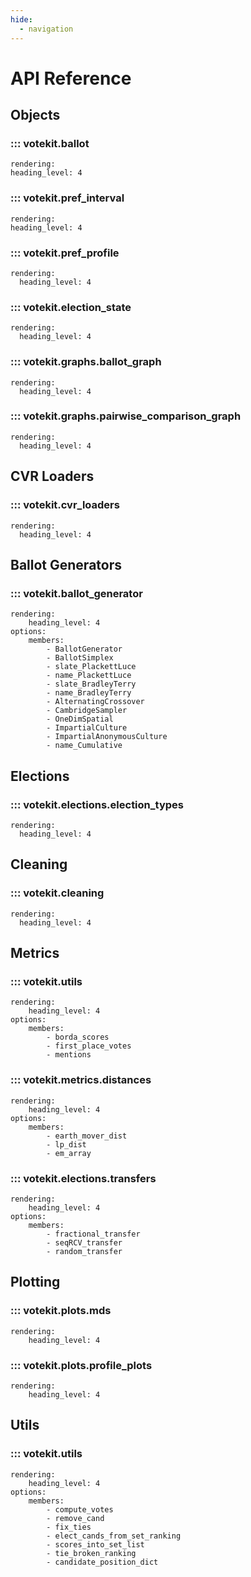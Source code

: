 ```yaml
---
hide:
  - navigation
---
```


# API Reference

## Objects 
### ::: votekit.ballot
    rendering:
    heading_level: 4

### ::: votekit.pref_interval
    rendering:
    heading_level: 4

### ::: votekit.pref_profile
    rendering:
      heading_level: 4

### ::: votekit.election_state
    rendering:
      heading_level: 4

### ::: votekit.graphs.ballot_graph
    rendering:
      heading_level: 4

### ::: votekit.graphs.pairwise_comparison_graph
    rendering:
      heading_level: 4

## CVR Loaders
### ::: votekit.cvr_loaders
    rendering:
      heading_level: 4

## Ballot Generators
### ::: votekit.ballot_generator
    rendering:
        heading_level: 4
    options:
        members:
            - BallotGenerator
            - BallotSimplex
            - slate_PlackettLuce
            - name_PlackettLuce
            - slate_BradleyTerry
            - name_BradleyTerry
            - AlternatingCrossover
            - CambridgeSampler
            - OneDimSpatial
            - ImpartialCulture
            - ImpartialAnonymousCulture
            - name_Cumulative

## Elections
### ::: votekit.elections.election_types
    rendering:
      heading_level: 4

## Cleaning
### ::: votekit.cleaning
    rendering:
      heading_level: 4

## Metrics
### ::: votekit.utils
    rendering:
        heading_level: 4
    options:
        members:
            - borda_scores
            - first_place_votes
            - mentions
### ::: votekit.metrics.distances
    rendering:
        heading_level: 4
    options:
        members:
            - earth_mover_dist
            - lp_dist
            - em_array
### ::: votekit.elections.transfers
    rendering:
        heading_level: 4
    options:
        members:
            - fractional_transfer
            - seqRCV_transfer
            - random_transfer

## Plotting
### ::: votekit.plots.mds
    rendering:
        heading_level: 4
### ::: votekit.plots.profile_plots
    rendering:
        heading_level: 4

## Utils
### ::: votekit.utils
    rendering:
        heading_level: 4
    options:
        members:
            - compute_votes
            - remove_cand
            - fix_ties
            - elect_cands_from_set_ranking
            - scores_into_set_list
            - tie_broken_ranking
            - candidate_position_dict



